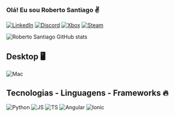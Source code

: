 ### Olá! Eu sou Roberto Santiago ✌️

[![LinkedIn](https://img.shields.io/badge/LinkedIn-0077B5?style=for-the-badge&logo=linkedin&logoColor=white)](https://www.linkedin.com/in/roberto-santiago-58527727/)
[![Discord](https://img.shields.io/badge/Discord-7289DA?style=for-the-badge&logo=discord&logoColor=white)](robertosljr#3134)
[![Xbox](https://img.shields.io/badge/Xbox-107C10?style=for-the-badge&logo=xbox&logoColor=white)](https://account.xbox.com/pt-br/profile?gamertag=robertosljr)
[![Steam](https://img.shields.io/badge/Steam-000000?style=for-the-badge&logo=steam&logoColor=white)](https://steamcommunity.com/id/robertosljr/)

![Roberto Santiago GitHub stats](https://github-readme-stats.vercel.app/api?username=robertosljr&show_icons=true&theme=onedark)

## Desktop 🖥️
![Mac](https://img.shields.io/badge/MacOs-FFF?style=for-the-badge&logo=apple&logoColor=black)

## Tecnologias - Linguagens - Frameworks 🔥
![Python](https://img.shields.io/badge/Python-007ACC?style=for-the-badge&logo=python&logoColor=yellow)
![JS](https://img.shields.io/badge/JavaScript-F7DF1E?style=for-the-badge&logo=javascript&logoColor=black)
![TS](https://img.shields.io/badge/TypeScript-007ACC?style=for-the-badge&logo=typescript&logoColor=white)
![Angular](https://img.shields.io/badge/Angular-DD0031?style=for-the-badge&logo=angular&logoColor=white)
![Ionic](https://img.shields.io/badge/Ionic-FFF?style=for-the-badge&logo=ionic&logoColor=blue)